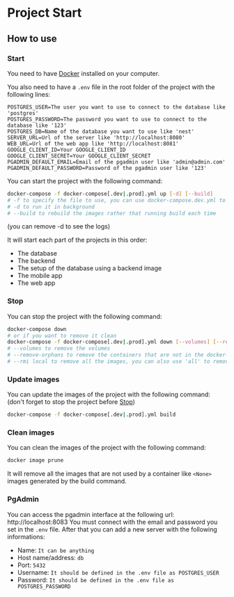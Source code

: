 # Project Start
## How to use
### Start

You need to have [Docker](https://www.docker.com/) installed on your computer.

You also need to have a `.env` file in the root folder of the project with the following lines:

```env
POSTGRES_USER=The user you want to use to connect to the database like 'postgres'
POSTGRES_PASSWORD=The password you want to use to connect to the database like '123'
POSTGRES_DB=Name of the database you want to use like 'nest'
SERVER_URL=Url of the server like 'http://localhost:8080'
WEB_URL=Url of the web app like 'http://localhost:8081'
GOOGLE_CLIENT_ID=Your GOOGLE_CLIENT_ID
GOOGLE_CLIENT_SECRET=Your GOOGLE_CLIENT_SECRET
PGADMIN_DEFAULT_EMAIL=Email of the pgadmin user like 'admin@admin.com'
PGADMIN_DEFAULT_PASSWORD=Password of the pgadmin user like '123'
```

You can start the project with the following command:

```bash
docker-compose -f docker-compose[.dev|.prod].yml up [-d] [--build]
# -f to specify the file to use, you can use docker-compose.dev.yml to use the dev version, it will enable the hot reload. (it will use Dockerfile.dev instead of Dockerfile)
# -d to run it in background
# --build to rebuild the images rather that running build each time
```
(you can remove -d to see the logs)

It will start each part of the projects in this order:
- The database
- The backend
- The setup of the database using a backend image
- The mobile app
- The web app

### Stop

You can stop the project with the following command:

```bash
docker-compose down
# or if you want to remove it clean
docker-compose -f docker-compose[.dev|.prod].yml down [--volumes] [--remove-orphans] [--rmi local]
# --volumes to remove the volumes
# --remove-orphans to remove the containers that are not in the docker-compose.yml file
# --rmi local to remove all the images, you can also use 'all' to remove all the images
```

### Update images

You can update the images of the project with the following command:
(don't forget to stop the project before [Stop](#stop))

```bash
docker-compose -f docker-compose[.dev|.prod].yml build
```

### Clean images

You can clean the images of the project with the following command:

```bash
docker image prune
```

It will remove all the images that are not used by a container like `<None>` images generated by the build command.
### PgAdmin

You can access the pgadmin interface at the following url: http://localhost:8083
You must connect with the email and password you set in the `.env` file.
After that you can add a new server with the following informations:
- Name: `It can be anything`
- Host name/address: `db`
- Port: `5432`
- Username: `It should be defined in the .env file as POSTGRES_USER`
- Password: `It should be defined in the .env file as POSTGRES_PASSWORD`
